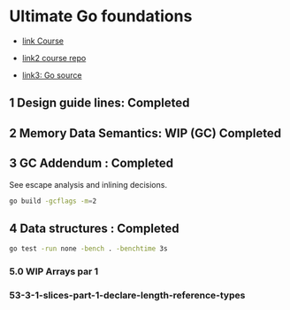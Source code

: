 # Ultimate Go foundations

- [link Course](https://courses.ardanlabs.com/courses/take/ultimate-go-advanc-concepts/lessons/7419417-3-3-2-slices-part-2-appending-slices)

- [link2 course repo](https://github.com/ardanlabs/gotraining)

- [link3: Go source](https://github.com/golang/go)

## 1 Design guide lines: Completed

## 2 Memory Data Semantics: WIP (GC) Completed

## 3 GC Addendum : Completed

See escape analysis and inlining decisions.

```sh
go build -gcflags -m=2
```

## 4 Data structures : Completed

```sh
go test -run none -bench . -benchtime 3s
```

### 5.0 WIP Arrays par 1

### 53-3-1-slices-part-1-declare-length-reference-types